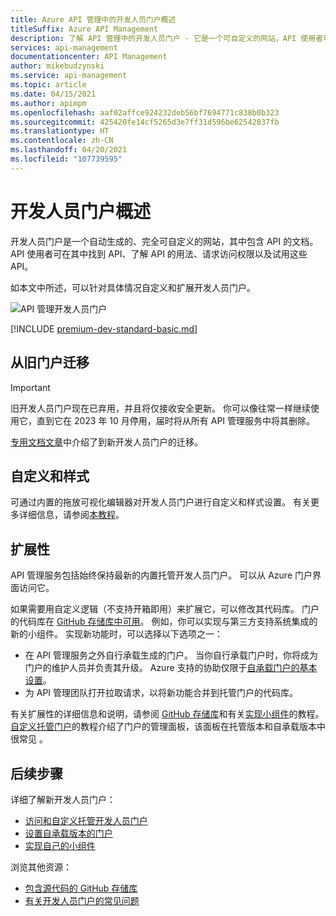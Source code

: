 ```yaml
---
title: Azure API 管理中的开发人员门户概述
titleSuffix: Azure API Management
description: 了解 API 管理中的开发人员门户 - 它是一个可自定义的网站，API 使用者可以在其中浏览你的 API。
services: api-management
documentationcenter: API Management
author: mikebudzynski
ms.service: api-management
ms.topic: article
ms.date: 04/15/2021
ms.author: apimpm
ms.openlocfilehash: aaf02affce924232deb56bf7694771c838b0b323
ms.sourcegitcommit: 425420fe14cf5265d3e7ff31d596be62542837fb
ms.translationtype: HT
ms.contentlocale: zh-CN
ms.lasthandoff: 04/20/2021
ms.locfileid: "107739595"
---
```

# <a name="overview-of-the-developer-portal"></a>开发人员门户概述

开发人员门户是一个自动生成的、完全可自定义的网站，其中包含 API 的文档。 API 使用者可在其中找到 API、了解 API 的用法、请求访问权限以及试用这些 API。

如本文中所述，可以针对具体情况自定义和扩展开发人员门户。 

![API 管理开发人员门户](media/api-management-howto-developer-portal/cover.png)

[!INCLUDE [premium-dev-standard-basic.md](../../includes/api-management-availability-premium-dev-standard-basic.md)]

## <a name="migration-from-the-legacy-portal"></a>从旧门户迁移

> [!IMPORTANT]
> 旧开发人员门户现在已弃用，并且将仅接收安全更新。 你可以像往常一样继续使用它，直到它在 2023 年 10 月停用，届时将从所有 API 管理服务中将其删除。

[专用文档文章](developer-portal-deprecated-migration.md)中介绍了到新开发人员门户的迁移。

## <a name="customization-and-styling"></a>自定义和样式

可通过内置的拖放可视化编辑器对开发人员门户进行自定义和样式设置。 有关更多详细信息，请参阅[本教程](api-management-howto-developer-portal-customize.md)。

## <a name="extensibility"></a><a name="managed-vs-self-hosted"></a> 扩展性

API 管理服务包括始终保持最新的内置托管开发人员门户。 可以从 Azure 门户界面访问它。

如果需要用自定义逻辑（不支持开箱即用）来扩展它，可以修改其代码库。 门户的代码库在 [GitHub 存储库中可用](https://github.com/Azure/api-management-developer-portal)。 例如，你可以实现与第三方支持系统集成的新的小组件。 实现新功能时，可以选择以下选项之一：

- 在 API 管理服务之外自行承载生成的门户。 当你自行承载门户时，你将成为门户的维护人员并负责其升级。 Azure 支持的协助仅限于[自承载门户的基本设置](developer-portal-self-host.md)。
- 为 API 管理团队打开拉取请求，以将新功能合并到托管门户的代码库。

有关扩展性的详细信息和说明，请参阅 [GitHub 存储库](https://github.com/Azure/api-management-developer-portal)和有关[实现小组件](developer-portal-implement-widgets.md)的教程。 [自定义托管门户](api-management-howto-developer-portal-customize.md)的教程介绍了门户的管理面板，该面板在托管版本和自承载版本中很常见 。


## <a name="next-steps"></a>后续步骤

详细了解新开发人员门户：

- [访问和自定义托管开发人员门户](api-management-howto-developer-portal-customize.md)
- [设置自承载版本的门户](developer-portal-self-host.md)
- [实现自己的小组件](developer-portal-implement-widgets.md)

浏览其他资源：

- [包含源代码的 GitHub 存储库](https://github.com/Azure/api-management-developer-portal)
- [有关开发人员门户的常见问题](developer-portal-faq.md)
